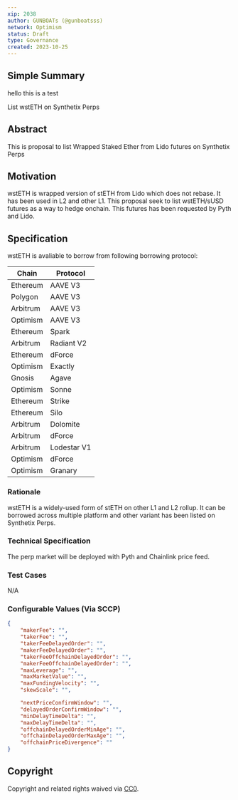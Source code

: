 ```yaml
---
xip: 2038
author: GUNBOATs (@gunboatsss)
network: Optimism
status: Draft
type: Governance
created: 2023-10-25
---
```


<!--You can leave these HTML comments in your merged XIP and delete the visible duplicate text guides, they will not appear and may be helpful to refer to if you edit it again. This is the suggested template for new XIPs. Note that an XIP number will be assigned by an editor. When opening a pull request to submit your XIP, please use an abbreviated title in the filename, `xip-draft_title_abbrev.md`. The title should be 44 characters or less.-->


## Simple Summary
hello this is a test 
<!--"If you can't explain it simply, you don't understand it well enough." Simply describe the outcome the proposed changes intends to achieve. This should be non-technical and accessible to a casual community member.-->

List wstETH on Synthetix Perps

## Abstract

<!--A short (~200 word) description of the proposed change, the abstract should clearly describe the proposed change. This is what *will* be done if the XIP is implemented, not *why* it should be done or *how* it will be done. If the XIP proposes deploying a new contract, write, "we propose to deploy a new contract that will do x".-->

This is proposal to list Wrapped Staked Ether from Lido futures on Synthetix Perps

## Motivation

<!--This is the problem statement. This is the *why* of the XIP. It should clearly explain *why* the current state of the protocol is inadequate.  It is critical that you explain *why* the change is needed, if the XIP proposes changing how something is calculated, you must address *why* the current calculation is inaccurate or wrong. This is not the place to describe how the XIP will address the issue!-->

wstETH is wrapped version of stETH from Lido which does not rebase. It has been used in L2 and other L1. This proposal seek to list wstETH/sUSD futures as a way to hedge onchain. This futures has been requested by Pyth and Lido.

## Specification

<!--The specification should describe the syntax and semantics of any new feature, there are five sections
1. Overview
2. Rationale
3. Technical Specification
4. Test Cases
5. Configurable Values
-->

wstETH is avaliable to borrow from following borrowing protocol:

| Chain    | Protocol    |
|----------|-------------|
| Ethereum | AAVE V3     |
| Polygon  | AAVE V3     |
| Arbitrum | AAVE V3     |
| Optimism | AAVE V3     |
| Ethereum | Spark       |
| Arbitrum | Radiant V2  |
| Ethereum | dForce      |
| Optimism | Exactly     |
| Gnosis   | Agave       |
| Optimism | Sonne       |
| Ethereum | Strike      |
| Ethereum | Silo        |
| Arbitrum | Dolomite    |
| Arbitrum | dForce      |
| Arbitrum | Lodestar V1 |
| Optimism | dForce      |
| Optimism | Granary     |

### Rationale

<!--This is where you explain the reasoning behind how you propose to solve the problem. Why did you propose to implement the change in this way, what were the considerations and trade-offs. The rationale fleshes out what motivated the design and why particular design decisions were made. It should describe alternate designs that were considered and related work. The rationale may also provide evidence of consensus within the community, and should discuss important objections or concerns raised during discussion.-->

wstETH is a widely-used form of stETH on other L1 and L2 rollup. It can be borrowed across multiple platform and other variant has been listed on Synthetix Perps.

### Technical Specification

<!--The technical specification should outline the public API of the changes proposed. That is, changes to any of the interfaces Synthetix currently exposes or the creations of new ones.-->

The perp market will be deployed with Pyth and Chainlink price feed.

### Test Cases

<!--Test cases for an implementation are mandatory for XIPs but can be included with the implementation..-->

N/A

### Configurable Values (Via SCCP)

<!--Please list all values configurable via SCCP under this implementation.-->

```json
{
    "makerFee": "",
    "takerFee": "",
    "takerFeeDelayedOrder": "",
    "makerFeeDelayedOrder": "",
    "takerFeeOffchainDelayedOrder": "",
    "makerFeeOffchainDelayedOrder": "",
    "maxLeverage": "",
    "maxMarketValue": "",
    "maxFundingVelocity": "",
    "skewScale": "",

    "nextPriceConfirmWindow": "",
    "delayedOrderConfirmWindow": "",
    "minDelayTimeDelta": "",
    "maxDelayTimeDelta": "",
    "offchainDelayedOrderMinAge": "",
    "offchainDelayedOrderMaxAge": "",
    "offchainPriceDivergence": ""
}
```

## Copyright

Copyright and related rights waived via [CC0](https://creativecommons.org/publicdomain/zero/1.0/).
